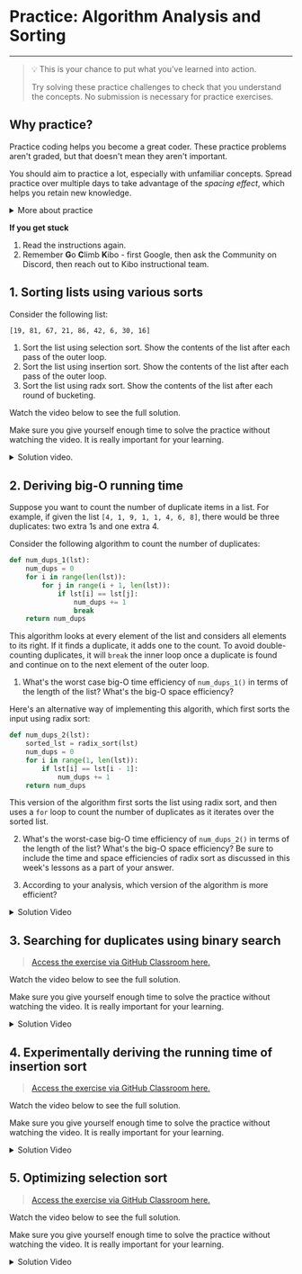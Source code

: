 # Practice: Algorithm Analysis and Sorting

---

> 💡 This is your chance to put what you’ve learned into action.
>
> Try solving these practice challenges to check that you understand the concepts.
> No submission is necessary for practice exercises.

## Why practice?

Practice coding helps you become a great coder. These practice problems aren't
graded, but that doesn't mean they aren't important.

You should aim to practice a lot, especially with unfamiliar concepts. Spread practice over multiple days to take advantage of the _spacing effect_, which helps you retain new knowledge.

<details><summary>More about practice</summary>

Practice helps you understand what you know, and what you don't know. It can be easy to trick yourself into thinking you understand something when you
do not -- or that you don't understand when you do. Practicing by writing code
or debugging code will help you find out what you really understand, and where
you are still confused.

Practice helps build confidence in your coding. The more programs you write, and
the more problems you solve, the more you learn that you are a capable coder and
problem-solver.

Practice doesn't always feel good - sometimes you'll be stumped! But, practice
shouldn't feel super frustrating either. If you find yourself getting angry at
yourself or the code, it's a good time to take a break and ask for help.

The **solutions** to each challenge are available, and you can view a video of the solution below each challenge.

* Try to go through the whole challenge without using the solution.
* If you can’t do the challenge without looking the solution, it means you don’t understand the material well enough yet.
* Try the next practice challenges without looking at the solution. If you need more practice challenges, reach out on Discord.

</details>

<aside>

**If you get stuck**
1. Read the instructions again.
2. Remember **G**o **C**limb **K**ibo - first Google, then ask the Community on Discord, then reach out to Kibo instructional team.

</aside>

## 1. Sorting lists using various sorts

Consider the following list:

```txt
[19, 81, 67, 21, 86, 42, 6, 30, 16]
```

1. Sort the list using selection sort. Show the contents of the list after each pass of the outer loop.
2. Sort the list using insertion sort. Show the contents of the list after each pass of the outer loop.
3. Sort the list using radx sort. Show the contents of the list after each round of bucketing.

Watch the video below to see the full solution.

Make sure you give yourself enough time to solve the practice without watching the video. It is really important for your learning.

<details><summary>Solution video.</summary>

<div
  style="position: relative; padding-bottom: 56.25%; height: 0;">
  <iframe
    src="https://www.youtube.com/embed/a-gw1DBUDrg"
    title="YouTube video player"
    frameborder="0"
    allow="accelerometer; autoplay; clipboard-write; encrypted-media; gyroscope; picture-in-picture"
    allowfullscreen
    style="position: absolute; top: 0; left: 0; width: 100%; height: 100%;">
  </iframe>
</div>

</details>

## 2. Deriving big-O running time

Suppose you want to count the number of duplicate items in a list. For example, if given the list `[4, 1, 9, 1, 1, 4, 6, 8]`, there would be three duplicates: two extra 1s and one extra 4.

Consider the following algorithm to count the number of duplicates:

```python
def num_dups_1(lst):
    num_dups = 0
    for i in range(len(lst)):
        for j in range(i + 1, len(lst)):
            if lst[i] == lst[j]:
                num_dups += 1
                break
    return num_dups
```

This algorithm looks at every element of the list and considers all elements to its right. If it finds a duplicate, it adds one to the count. To avoid double-counting duplicates, it will `break` the inner loop once a duplicate is found and continue on to the next element of the outer loop.

  1. What's the worst case big-O time efficiency of `num_dups_1()` in terms of the length of the list? What's the big-O space efficiency?

Here's an alternative way of implementing this algorith, which first sorts the input using radix sort:

```python
def num_dups_2(lst):
    sorted_lst = radix_sort(lst)
    num_dups = 0
    for i in range(1, len(lst)):
        if lst[i] == lst[i - 1]:
            num_dups += 1
    return num_dups
```

This version of the algorithm first sorts the list using radix sort, and then uses a `for` loop to count the number of duplicates as it iterates over the sorted list.

  2. What's the worst-case big-O time efficiency of `num_dups_2()` in terms of the length of the list? What's the big-O space efficiency? Be sure to include the time and space efficiencies of radix sort as discussed in this week's lessons as a part of your answer.

  3. According to your analysis, which version of the algorithm is more efficient?

<details><summary>Solution Video</summary>

<div
  style="position: relative; padding-bottom: 56.25%; height: 0;">
  <iframe
    src="https://www.youtube.com/embed/x_bpoJ4-zVk"
    title="YouTube video player"
    frameborder="0"
    allow="accelerometer; autoplay; clipboard-write; encrypted-media; gyroscope; picture-in-picture"
    allowfullscreen
    style="position: absolute; top: 0; left: 0; width: 100%; height: 100%;">
  </iframe>
</div>

</details>

## 3. Searching for duplicates using binary search 

> [Access the exercise via GitHub Classroom here.](https://github.com/kiboschool/duplicate-count)

Watch the video below to see the full solution.

Make sure you give yourself enough time to solve the practice without watching the video. It is really important for your learning.

<details><summary>Solution Video</summary>

<div
  style="position: relative; padding-bottom: 56.25%; height: 0;">
  <iframe
    src="https://www.youtube.com/embed/2KTb3EXPI1M"
    title="YouTube video player"
    frameborder="0"
    allow="accelerometer; autoplay; clipboard-write; encrypted-media; gyroscope; picture-in-picture"
    allowfullscreen
    style="position: absolute; top: 0; left: 0; width: 100%; height: 100%;">
  </iframe>
</div>

</details>

## 4. Experimentally deriving the running time of insertion sort

> [Access the exercise via GitHub Classroom here.](https://github.com/kiboschool/insertion-analysis)

Watch the video below to see the full solution.

Make sure you give yourself enough time to solve the practice without watching the video. It is really important for your learning.

<details><summary>Solution Video</summary>

<div
  style="position: relative; padding-bottom: 56.25%; height: 0;">
  <iframe
    src="https://www.youtube.com/embed/m9ZUtpZ0Af4"
    title="YouTube video player"
    frameborder="0"
    allow="accelerometer; autoplay; clipboard-write; encrypted-media; gyroscope; picture-in-picture"
    allowfullscreen
    style="position: absolute; top: 0; left: 0; width: 100%; height: 100%;">
  </iframe>
</div>

</details>

## 5. Optimizing selection sort

> [Access the exercise via GitHub Classroom here.](https://github.com/kiboschool/selection-sort-opt)

Watch the video below to see the full solution.

Make sure you give yourself enough time to solve the practice without watching the video. It is really important for your learning.

<details><summary>Solution Video</summary>

<div
  style="position: relative; padding-bottom: 56.25%; height: 0;">
  <iframe
    src="https://www.youtube.com/embed/YkCZ4yLwt_E"
    title="YouTube video player"
    frameborder="0"
    allow="accelerometer; autoplay; clipboard-write; encrypted-media; gyroscope; picture-in-picture"
    allowfullscreen
    style="position: absolute; top: 0; left: 0; width: 100%; height: 100%;">
  </iframe>
</div>

</details>
